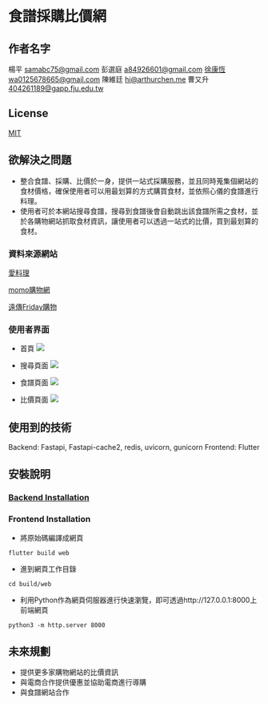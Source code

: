 # 食譜採購比價網

## 作者名字
楊平 samabc75@gmail.com
彭選庭 a84926601@gmail.com
徐康恆wa0125678665@gmail.com
陳維廷 hi@arthurchen.me
曹又升 404261189@gapp.fju.edu.tw

## License
[MIT](https://github.com/NetJagaimo/foodprice/blob/main/LICENSE)

## 欲解決之問題
- 整合食譜、採購、比價於一身，提供一站式採購服務，並且同時蒐集個網站的食材價格，確保使用者可以用最划算的方式購買食材，並依照心儀的食譜進行料理。
- 使用者可於本網站搜尋食譜，搜尋到食譜後會自動跳出該食譜所需之食材，並於各購物網站抓取食材資訊，讓使用者可以透過一站式的比價，買到最划算的食材。
### 資料來源網站
[愛料理](https://icook.tw/)

[momo購物網](https://www.momoshop.com.tw/main/Main.jsp)

[遠傳Friday購物](https://shopping.friday.tw/index.html)

### 使用者界面
* 首頁
![](https://i.imgur.com/M0bAiyF.png)

* 搜尋頁面
![](https://i.imgur.com/yrnUV0g.png)

* 食譜頁面
![](https://i.imgur.com/VJd4SMf.png)

* 比價頁面
![](https://i.imgur.com/WNG8WuL.png)

## 使用到的技術
Backend: Fastapi, Fastapi-cache2, redis, uvicorn, gunicorn
Frontend: Flutter

## 安裝說明
### [Backend Installation](https://github.com/NetJagaimo/foodprice/blob/main/backend/README.md)

### Frontend Installation

* 將原始碼編譯成網頁
```
flutter build web
```
* 進到網頁工作目錄
```
cd build/web
```
* 利用Python作為網頁伺服器進行快速瀏覽，即可透過http://127.0.0.1:8000上前端網頁
```
python3 -m http.server 8000
```

## 未來規劃
- 提供更多家購物網站的比價資訊
- 與電商合作提供優惠並協助電商進行導購
- 與食譜網站合作